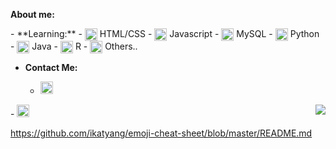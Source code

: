 
**About me:** <br>
<div  translate="no">
- **Learning:**
    - <img src="https://cdn-icons-png.flaticon.com/512/732/732212.png" width = "20px" align = "center">  HTML/CSS
    -  <img src="https://icon-library.com/images/javascript-icon-png/javascript-icon-png-23.jpg" width = "20px" align = "center"> Javascript
    - <img src="https://cdn-icons-png.flaticon.com/512/337/337953.png" width = "20px" align = "center">  MySQL
    - <img src="https://cdn.iconscout.com/icon/free/png-256/python-3521655-2945099.png" width = "20px" align = "center"> Python
    - <img src="https://icons-for-free.com/iconfiles/png/512/java+icon-1320167912601224138.png" width="20px" align = "center"> Java
    - <img src="https://play-lh.googleusercontent.com/UeiCnTGunCg4qcuBpFoVqG1DgJZqDsnW2CfY5lldp5ZfcQfr65yKTD53V7ug0kaV48g=w240-h480-rw" width="20px" align = "center"> R
    - <img src="https://cdn-icons-png.flaticon.com/512/732/732212.png" width = "20px" align = "center"> Others..
</div>

- **Contact Me:**

  - <a href="mailto:giovana.mainente@sptech.school?subject=Contato%20via%20GitHub" target="_blank" rel="noopener noreferrer" data-auth="NotApplicable" data-loopstyle="link" data-safelink="true" align="center">
    <img src="https://cdn-icons-png.flaticon.com/512/732/732223.png" style="width:20px;height:20px;">
</a>
  - <a href="https://twitter.com/Sg1ovana_?t=1XPFvUbO2T0_uL2nJMVVcg&s=08" align="center">
  <img src="https://cdn-icons-png.flaticon.com/512/733/733579.png" style="width:20px;height:20px;">
</a>

<img src="https://github-readme-stats.vercel.app/api/top-langs/?username=gih-sanchez&theme=radical&show_icons=true" align="right" style="margin-top=20vh">

https://github.com/ikatyang/emoji-cheat-sheet/blob/master/README.md


<!--
[![Anurag's GitHub stats](https://github-readme-stats.vercel.app/api?username=malauly&theme=radical&show_icons=true)](https://github.com/anuraghazra/github-readme-stats)

[![Top Langs](https://github-readme-stats.vercel.app/api/top-langs/?username=malauly&theme=radical&show_icons=true)](https://github.com/anuraghazra/github-readme-stats)
https://github.com/anuraghazra/github-readme-stats
https://github.com/anuraghazra/github-readme-stats/blob/master/themes/README.md-->

